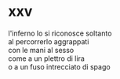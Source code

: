 # xxv

l'inferno lo si riconosce soltanto  
al percorrerlo aggrappati  
con le mani al sesso  
come a un plettro di lira  
o a un fuso intrecciato di spago
